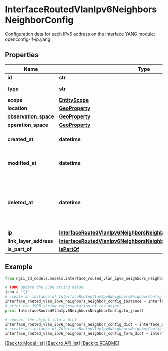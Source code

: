 # InterfaceRoutedVlanIpv6NeighborsNeighborConfig

Configuration data for each IPv6 address on the interface  YANG module: openconfig-if-ip.yang 

## Properties

Name | Type | Description | Notes
------------ | ------------- | ------------- | -------------
**id** | **str** | Entity id.  | [optional] 
**type** | **str** | NGSI-LD Entity identifier. It has to be InterfaceRoutedVlanIpv6NeighborsNeighborConfig. | [default to 'InterfaceRoutedVlanIpv6NeighborsNeighborConfig']
**scope** | [**EntityScope**](EntityScope.md) |  | [optional] 
**location** | [**GeoProperty**](GeoProperty.md) |  | [optional] 
**observation_space** | [**GeoProperty**](GeoProperty.md) |  | [optional] 
**operation_space** | [**GeoProperty**](GeoProperty.md) |  | [optional] 
**created_at** | **datetime** | Is defined as the temporal Property at which the Entity, Property or Relationship was entered into an NGSI-LD system.  | [optional] [readonly] 
**modified_at** | **datetime** | Is defined as the temporal Property at which the Entity, Property or Relationship was last modified in an NGSI-LD system, e.g. in order to correct a previously entered incorrect value.  | [optional] [readonly] 
**deleted_at** | **datetime** | Is defined as the temporal Property at which the Entity, Property or Relationship was deleted from an NGSI-LD system.  Entity deletion timestamp. See clause 4.8 It is only used in notifications reporting deletions and in the Temporal Representation of Entities (clause 4.5.6), Properties (clause 4.5.7), Relationships (clause 4.5.8) and LanguageProperties (clause 5.2.32).  | [optional] [readonly] 
**ip** | [**InterfaceRoutedVlanIpv6NeighborsNeighborConfigIp**](InterfaceRoutedVlanIpv6NeighborsNeighborConfigIp.md) |  | [optional] 
**link_layer_address** | [**InterfaceRoutedVlanIpv6NeighborsNeighborConfigLinkLayerAddress**](InterfaceRoutedVlanIpv6NeighborsNeighborConfigLinkLayerAddress.md) |  | 
**is_part_of** | [**IsPartOf**](IsPartOf.md) |  | 

## Example

```python
from ngsi_ld_models.models.interface_routed_vlan_ipv6_neighbors_neighbor_config import InterfaceRoutedVlanIpv6NeighborsNeighborConfig

# TODO update the JSON string below
json = "{}"
# create an instance of InterfaceRoutedVlanIpv6NeighborsNeighborConfig from a JSON string
interface_routed_vlan_ipv6_neighbors_neighbor_config_instance = InterfaceRoutedVlanIpv6NeighborsNeighborConfig.from_json(json)
# print the JSON string representation of the object
print InterfaceRoutedVlanIpv6NeighborsNeighborConfig.to_json()

# convert the object into a dict
interface_routed_vlan_ipv6_neighbors_neighbor_config_dict = interface_routed_vlan_ipv6_neighbors_neighbor_config_instance.to_dict()
# create an instance of InterfaceRoutedVlanIpv6NeighborsNeighborConfig from a dict
interface_routed_vlan_ipv6_neighbors_neighbor_config_form_dict = interface_routed_vlan_ipv6_neighbors_neighbor_config.from_dict(interface_routed_vlan_ipv6_neighbors_neighbor_config_dict)
```
[[Back to Model list]](../README.md#documentation-for-models) [[Back to API list]](../README.md#documentation-for-api-endpoints) [[Back to README]](../README.md)


